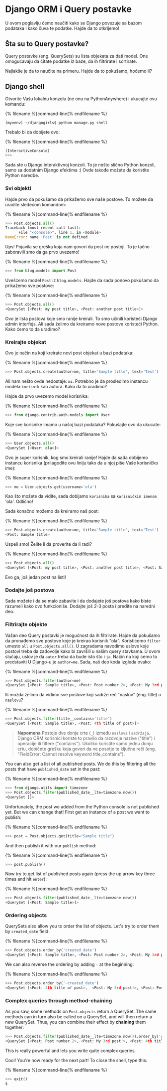 # Django ORM i Query postavke

U ovom poglavlju ćemo naučiti kako se Django povezuje sa bazom podataka i kako čuva te podatke. Hajde da to otkrijemo!

## Šta su to Query postavke?

Query postavke (eng. QuerySets) su lista objekata za dati model. One omogućavaju da čitate podatke iz baze, da ih filtrirate i sortirate.

Najlakše je da to naučite na primeru. Hajde da to pokušamo, hoćemo li?

## Django shell

Otvorite Vašu lokalnu konzolu (ne onu na PythonAnywhere) i ukucajte ovu komandu:

{% filename %}command-line{% endfilename %}

    (myvenv) ~/djangogirls$ python manage.py shell
    

Trebalo bi da dobijete ovo:

{% filename %}command-line{% endfilename %}

```python
(InteractiveConsole)
>>>
```

Sada ste u Django interaktivnoj konzoli. To je nešto slično Python konzoli, samo sa dodatnim Django efektima :) Ovde takođe možete da koristite Python naredbe.

### Svi objekti

Hajde prvo da pokušamo da prikažemo sve naše postove. To možete da uradite sledećom komandom:

{% filename %}command-line{% endfilename %}

```python
>>> Post.objects.all()
Traceback (most recent call last):
      File "<console>", line 1, in <module>
NameError: name 'Post' is not defined
```

Ups! Pojavila se greška koja nam govori da post ne postoji. To je tačno - zaboravili smo da ga prvo uvezemo!

{% filename %}command-line{% endfilename %}

```python
>>> from blog.models import Post
```

Uvešćemo model `Post` iz `blog.models`. Hajde da sada ponovo pokušamo da prikažemo sve postove:

{% filename %}command-line{% endfilename %}

```python
>>> Post.objects.all()
<QuerySet [<Post: my post title>, <Post: another post title>]>
```

Ovo je lista postova koje smo ranije kreirali. To smo učinili koristeći Django admin interfejs. Ali sada želimo da kreiramo nove postove koristeći Python. Kako ćemo to da uradimo?

### Kreirajte objekat

Ovo je način na koji kreirate novi post objekat u bazi podataka:

{% filename %}command-line{% endfilename %}

```python
>>> Post.objects.create(author=me, title='Sample title', text='Test')
```

Ali nam nešto ovde nedostaje: `mi`. Potrebno je da prosledimo instancu modela `korisnik` kao autora. Kako da to uradimo?

Hajde da prvo uvezemo model korisnika:

{% filename %}command-line{% endfilename %}

```python
>>> from django.contrib.auth.models import User
```

Koje sve korisnike imamo u našoj bazi podataka? Pokušajte ovo da ukucate:

{% filename %}command-line{% endfilename %}

```python
>>> User.objects.all()
<QuerySet [<User: ola>]>
```

Ovo je super korisnik, kog smo kreirali ranije! Hajde da sada dobijemo instancu korisnika (prilagodite ovu liniju tako da u njoj piše Vaše korisničko ime):

{% filename %}command-line{% endfilename %}

```python
>>> me = User.objects.get(username='ola')
```

Kao što možete da vidite, sada dobijamo `korisnika` sa `korisničkim imenom` 'ola'. Odlično!

Sada konačno možemo da kreiramo naš post:

{% filename %}command-line{% endfilename %}

```python
>>> Post.objects.create(author=me, title='Sample title', text='Test')
<Post: Sample title>
```

Uspeli smo! Želite li da proverite da li radi?

{% filename %}command-line{% endfilename %}

```python
>>> Post.objects.all()
<QuerySet [<Post: my post title>, <Post: another post title>, <Post: Sample title>]>
```

Evo ga, još jedan post na listi!

### Dodajte još postova

Sada možete i da se malo zabavite i da dodajete još postova kako biste razumeli kako ovo funkcioniše. Dodajte još 2-3 posta i pređite na naredni deo.

### Filtrirajte objekte

Važan deo Query postavki je mogućnost da ih filtrirate. Hajde da pokušamo da pronađemo sve postove koje je kreirao korisnik "ola". Koristićemo `filter` umesto `all` u `Post.objects.all()`. U zagradama navodimo uslove koje postovi treba da zadovolje kako bi završili u našim query stavkama. U ovom slučaju, uslov je da `autor` treba da bude isto što i `ja`. Način na koji ćemo to predstaviti U Django-u je `author=me`. Sada, naš deo koda izgleda ovako:

{% filename %}command-line{% endfilename %}

```python
>>> Post.objects.filter(author=me)
<QuerySet [<Post: Sample title>, <Post: Post number 2>, <Post: My 3rd post!>, <Post: 4th title of post>]>
```

Ili možda želimo da vidimo sve postove koji sadrže reč "naslov" (eng. title) u `naslovu`?

{% filename %}command-line{% endfilename %}

```python
>>> Post.objects.filter(title__contains='title')
<QuerySet [<Post: Sample title>, <Post: 4th title of post>]>
```

> **Napomena** Postoje dve donje crte (`_`) između `naslova` i `sadržaja`. Django ORM korisnici koriste to pravilo da razdvoje nazive ("title") i operacije ili filtere ("contains"). Ukoliko koristite samo jednu donju crtu, dobićete grešku koja govori da ne posotje te ključne reči (eng. "FieldError: Cannot resolve keyword title_contains").

You can also get a list of all published posts. We do this by filtering all the posts that have `published_date` set in the past:

{% filename %}command-line{% endfilename %}

```python
>>> from django.utils import timezone
>>> Post.objects.filter(published_date__lte=timezone.now())
<QuerySet []>
```

Unfortunately, the post we added from the Python console is not published yet. But we can change that! First get an instance of a post we want to publish:

{% filename %}command-line{% endfilename %}

```python
>>> post = Post.objects.get(title="Sample title")
```

And then publish it with our `publish` method:

{% filename %}command-line{% endfilename %}

```python
>>> post.publish()
```

Now try to get list of published posts again (press the up arrow key three times and hit `enter`):

{% filename %}command-line{% endfilename %}

```python
>>> Post.objects.filter(published_date__lte=timezone.now())
<QuerySet [<Post: Sample title>]>
```

### Ordering objects

QuerySets also allow you to order the list of objects. Let's try to order them by `created_date` field:

{% filename %}command-line{% endfilename %}

```python
>>> Post.objects.order_by('created_date')
<QuerySet [<Post: Sample title>, <Post: Post number 2>, <Post: My 3rd post!>, <Post: 4th title of post>]>
```

We can also reverse the ordering by adding `-` at the beginning:

{% filename %}command-line{% endfilename %}

```python
>>> Post.objects.order_by('-created_date')
<QuerySet [<Post: 4th title of post>,  <Post: My 3rd post!>, <Post: Post number 2>, <Post: Sample title>]>
```

### Complex queries through method-chaining

As you saw, some methods on `Post.objects` return a QuerySet. The same methods can in turn also be called on a QuerySet, and will then return a new QuerySet. Thus, you can combine their effect by **chaining** them together:

```python
>>> Post.objects.filter(published_date__lte=timezone.now()).order_by('published_date')
<QuerySet [<Post: Post number 2>, <Post: My 3rd post!>, <Post: 4th title of post>, <Post: Sample title>]>
```

This is really powerful and lets you write quite complex queries.

Cool! You're now ready for the next part! To close the shell, type this:

{% filename %}command-line{% endfilename %}

```python
>>> exit()
$
```